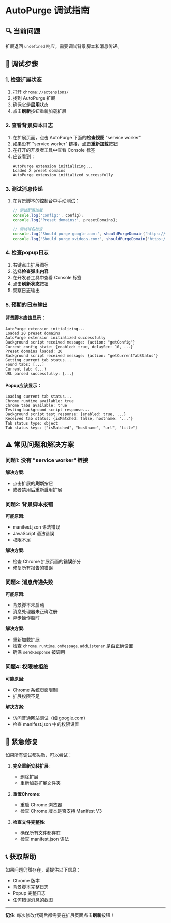 # AutoPurge 调试指南

## 🔍 当前问题
扩展返回 `undefined` 响应，需要调试背景脚本和消息传递。

## 🧪 调试步骤

### 1. 检查扩展状态
1. 打开 `chrome://extensions/`
2. 找到 AutoPurge 扩展
3. 确保它是**启用**状态
4. 点击**刷新**按钮重新加载扩展

### 2. 查看背景脚本日志
1. 在扩展页面，点击 AutoPurge 下面的**检查视图** "service worker"
2. 如果没有 "service worker" 链接，点击**重新加载**按钮
3. 在打开的开发者工具中查看 Console 标签
4. 应该看到：
   ```
   AutoPurge extension initializing...
   Loaded X preset domains
   AutoPurge extension initialized successfully
   ```

### 3. 测试消息传递
1. 在背景脚本的控制台中手动测试：
   ```javascript
   // 测试配置加载
   console.log('Config:', config);
   console.log('Preset domains:', presetDomains);
   
   // 测试域名检查
   console.log('Should purge google.com:', shouldPurgeDomain('https://www.google.com'));
   console.log('Should purge xvideos.com:', shouldPurgeDomain('https://www.xvideos.com'));
   ```

### 4. 检查popup日志
1. 右键点击扩展图标
2. 选择**检查弹出内容**
3. 在开发者工具中查看 Console 标签
4. 点击**刷新状态**按钮
5. 观察日志输出

### 5. 预期的日志输出

#### 背景脚本应该显示：
```
AutoPurge extension initializing...
Loaded 20 preset domains
AutoPurge extension initialized successfully
Background script received message: {action: "getConfig"}
Current config state: {enabled: true, delaySec: 10, ...}
Preset domains loaded: 20
Background script received message: {action: "getCurrentTabStatus"}
Getting current tab status...
Found tabs: [...]
Current tab: {...}
URL parsed successfully: {...}
```

#### Popup应该显示：
```
Loading current tab status...
Chrome runtime available: true
Chrome tabs available: true
Testing background script response...
Background script test response: {enabled: true, ...}
Received tab status: {isMatched: false, hostname: "..."}
Tab status type: object
Tab status keys: ["isMatched", "hostname", "url", "title"]
```

## ⚠️ 常见问题和解决方案

### 问题1: 没有 "service worker" 链接
**解决方案**: 
- 点击扩展的**刷新**按钮
- 或者禁用后重新启用扩展

### 问题2: 背景脚本报错
**可能原因**:
- manifest.json 语法错误
- JavaScript 语法错误
- 权限不足

**解决方案**:
- 检查 Chrome 扩展页面的**错误**部分
- 修复所有报告的错误

### 问题3: 消息传递失败
**可能原因**:
- 背景脚本未启动
- 消息处理器未正确注册
- 异步操作超时

**解决方案**:
- 重新加载扩展
- 检查 `chrome.runtime.onMessage.addListener` 是否正确设置
- 确保 `sendResponse` 被调用

### 问题4: 权限被拒绝
**可能原因**:
- Chrome 系统页面限制
- 扩展权限不足

**解决方案**:
- 访问普通网站测试（如 google.com）
- 检查 manifest.json 中的权限设置

## 🔧 紧急修复

如果所有调试都失败，可以尝试：

1. **完全重新安装扩展**:
   - 删除扩展
   - 重新加载扩展文件夹

2. **重置Chrome**:
   - 重启 Chrome 浏览器
   - 检查 Chrome 版本是否支持 Manifest V3

3. **检查文件完整性**:
   - 确保所有文件都存在
   - 检查 manifest.json 语法

## 📞 获取帮助

如果问题仍然存在，请提供以下信息：
- Chrome 版本
- 背景脚本完整日志
- Popup 完整日志
- 任何错误消息的截图

---

**记住**: 每次修改代码后都需要在扩展页面点击**刷新**按钮！
